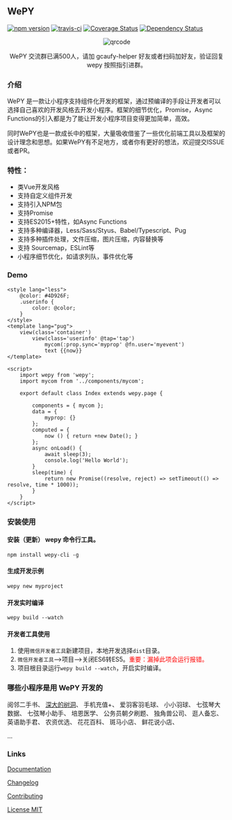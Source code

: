 ## WePY

[![npm version](https://badge.fury.io/js/wepy.svg)](https://badge.fury.io/js/wepy)
[![travis-ci](https://travis-ci.org/wepyjs/wepy.svg?branch=master)](https://travis-ci.org/wepyjs/wepy)
[![Coverage Status](https://coveralls.io/repos/github/wepyjs/wepy/badge.svg?branch=master)](https://coveralls.io/github/wepyjs/wepy?branch=master)
[![Dependency Status](https://david-dm.org/wepyjs/wepy.svg)](https://david-dm.org/wepyjs/wepy)


<p align="center">
  <p align="center"></p>
  <p align="center"></p>
  <p align="center"></p>

  <p align="center">
    <img src="https://cloud.githubusercontent.com/assets/2182004/23608978/d42cd6c8-02a6-11e7-9f2e-eda22a9737c7.png" alt="qrcode">
  </p>

  <p align="center">
     WePY 交流群已满500人，请加 gcaufy-helper 好友或者扫码加好友，验证回复 wepy 按照指引进群。
  </p>
</p>

### 介绍

WePY 是一款让小程序支持组件化开发的框架，通过预编译的手段让开发者可以选择自己喜欢的开发风格去开发小程序。框架的细节优化，Promise，Async Functions的引入都是为了能让开发小程序项目变得更加简单，高效。

同时WePY也是一款成长中的框架，大量吸收借鉴了一些优化前端工具以及框架的设计理念和思想。如果WePY有不足地方，或者你有更好的想法，欢迎提交ISSUE或者PR。


### 特性：

* 类Vue开发风格
* 支持自定义组件开发
* 支持引入NPM包
* 支持Promise
* 支持ES2015+特性，如Async Functions
* 支持多种编译器，Less/Sass/Styus、Babel/Typescript、Pug
* 支持多种插件处理，文件压缩，图片压缩，内容替换等
* 支持 Sourcemap，ESLint等
* 小程序细节优化，如请求列队，事件优化等


### Demo

```
<style lang="less">
    @color: #4D926F;
    .userinfo {
        color: @color;
    }
</style>
<template lang="pug">
    view(class='container')
        view(class='userinfo' @tap='tap')
            mycom(:prop.sync='myprop' @fn.user='myevent')
            text {{now}}
</template>

<script>
    import wepy from 'wepy';
    import mycom from '../components/mycom';

    export default class Index extends wepy.page {
        
        components = { mycom };
        data = {
            myprop: {}
        };
        computed = {
            now () { return +new Date(); }
        };
        async onLoad() {
            await sleep(3);
            console.log('Hello World');
        }
        sleep(time) {
            return new Promise((resolve, reject) => setTimeout(() => resolve, time * 1000));
        }
    }
</script>
```



### 安装使用

#### 安装（更新） wepy 命令行工具。

```
npm install wepy-cli -g
```

#### 生成开发示例

```
wepy new myproject
```

#### 开发实时编译

```
wepy build --watch
```

#### 开发者工具使用

1. 使用`微信开发者工具`新建项目，本地开发选择`dist`目录。
2. `微信开发者工具`-->项目-->关闭ES6转ES5。<font style="color:red">重要：漏掉此项会运行报错。</font>
3. 项目根目录运行`wepy build --watch`，开启实时编译。

### 哪些小程序是用 WePY 开发的

阅邻二手书、
[深大的树洞](https://github.com/jas0ncn/szushudong)、
手机充值+、
爱羽客羽毛球、
小小羽球、
七弦琴大数据、
七弦琴小助手、
培恩医学、
公务员朝夕刷题、
独角兽公司、
逛人备忘、
英语助手君、
农资优选、
花花百科、
斑马小店、
鲜花说小店、

...


### Links

[Documentation](https://wepyjs.github.io/wepy/)

[Changelog](https://wepyjs.github.io/wepy/#/CHANGELOG)

[Contributing](https://github.com/wepyjs/wepy/blob/master/CONTRIBUTING.md)

[License MIT](https://github.com/wepyjs/wepy/blob/master/LICENSE)

